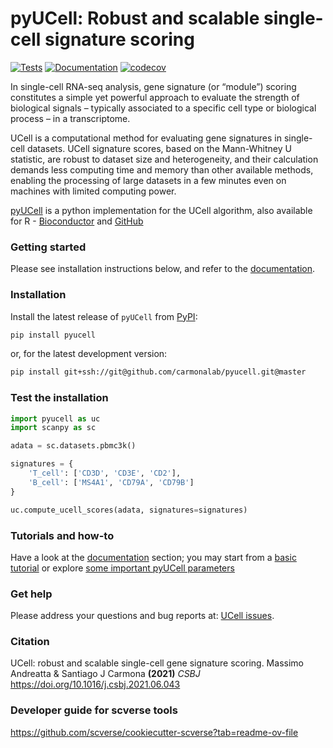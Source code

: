# pyUCell: Robust and scalable single-cell signature scoring 

[![Tests][badge-tests]][tests]
[![Documentation][badge-docs]][documentation]
[![codecov](https://codecov.io/gh/carmonalab/pyucell/graph/badge.svg?token=J4DES60KDX)](https://codecov.io/gh/carmonalab/pyucell)

[badge-tests]: https://img.shields.io/github/actions/workflow/status/carmonalab/pyucell/test.yaml?branch=master
[badge-docs]: https://img.shields.io/readthedocs/pyucell


In single-cell RNA-seq analysis, gene signature (or “module”) scoring constitutes a simple yet powerful approach to evaluate the strength of biological signals – typically associated to a specific cell type or biological process – in a transcriptome.

UCell is a computational method for evaluating gene signatures in single-cell datasets. UCell signature scores, based on the Mann-Whitney U statistic, are robust to dataset size and heterogeneity, and their calculation demands less computing time and memory than other available methods, enabling the processing of large datasets in a few minutes even on machines with limited computing power.

[pyUCell](https://github.com/carmonalab/pyucell) is a python implementation for the UCell algorithm, also available for R - [Bioconductor](https://bioconductor.org/packages/UCell/) and [GitHub](https://github.com/carmonalab/UCell)

### Getting started

Please see installation instructions below, and refer to the [documentation][].

### Installation

Install the latest release of `pyUCell` from [PyPI][]:

```bash
pip install pyucell
```


or, for the latest development version:

```bash
pip install git+ssh://git@github.com/carmonalab/pyucell.git@master
```


### Test the installation
```python
import pyucell as uc
import scanpy as sc

adata = sc.datasets.pbmc3k()

signatures = {
    'T_cell': ['CD3D', 'CD3E', 'CD2'],
    'B_cell': ['MS4A1', 'CD79A', 'CD79B']
}

uc.compute_ucell_scores(adata, signatures=signatures)
```

### Tutorials and how-to

Have a look at the [documentation][] section; you may start from a [basic tutorial][] or explore [some important pyUCell parameters][]

### Get help

Please address your questions and bug reports at: [UCell issues](https://github.com/carmonalab/pyucell/issues).

### Citation

UCell: robust and scalable single-cell gene signature scoring. Massimo Andreatta & Santiago J Carmona **(2021)** *CSBJ* https://doi.org/10.1016/j.csbj.2021.06.043


### Developer guide for scverse tools

https://github.com/scverse/cookiecutter-scverse?tab=readme-ov-file


[scverse discourse]: https://discourse.scverse.org/
[issue tracker]: https://github.com/carmonalab/pyucell/issues
[tests]: https://github.com/carmonalab/pyucell/actions/workflows/test.yaml
[documentation]: https://pyucell.readthedocs.io
[changelog]: https://pyucell.readthedocs.io/en/latest/changelog.html
[api documentation]: https://pyucell.readthedocs.io/en/latest/api.html
[pypi]: https://pypi.org/project/pyucell
[basic tutorial]: https://pyucell.readthedocs.io/en/latest/notebooks/basic.html
[some important pyUCell parameters]: https://pyucell.readthedocs.io/en/latest/notebooks/parameters.html
